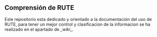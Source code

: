 ## Comprensión de RUTE

Este repositorio esta dedicado y orientado a la documentación del uso de RUTE, para tener un mejor control y clasificacion de la informacion se ha realizado en el apartado de *_wiki*_.
